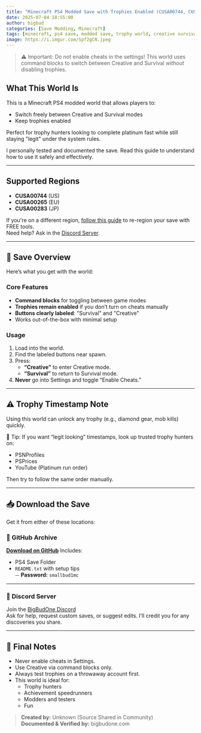 ```yaml
---
title: "Minecraft PS4 Modded Save with Trophies Enabled (CUSA00744, CUSA00265, CUSA00283)"
date: 2025-07-04 18:55:00
author: bigbud
categories: [Save Modding, Minecraft]
tags: [minecraft, ps4 save, modded save, trophy world, creative survival, starter save, CUSA00744, CUSA00265, CUSA00283]
image: https://i.imgur.com/Spf2gCN.jpeg
---
```


> ⚠️ Important: Do not enable cheats in the settings! 
> This world uses command blocks to switch between Creative and Survival *without* disabling trophies.

## What This World Is

This is a Minecraft PS4 modded world that allows players to:

- Switch freely between Creative and Survival modes
- Keep trophies enabled

Perfect for trophy hunters looking to complete platinum fast while still staying "legit" under the system rules.

I personally tested and documented the save. Read this guide to understand how to use it safely and effectively.

---

## Supported Regions

- **CUSA00744** (US)
- **CUSA00265** (EU)
- **CUSA00283** (JP)

If you're on a different region, [follow this guide](https://bigbudone.com/posts/free-alternatives-to-save-wizard/) to re-region your save with FREE tools.  
Need help? Ask in the [Discord Server](https://discord.gg/EnAD7qUGc6).

---

## 🧾 Save Overview

Here’s what you get with the world:

### Core Features

- **Command blocks** for toggling between game modes
- **Trophies remain enabled** if you don’t turn on cheats manually
- **Buttons clearly labeled**: "Survival" and "Creative"
- Works out-of-the-box with minimal setup

### Usage

1. Load into the world.
2. Find the labeled buttons near spawn.
3. Press:
   - **“Creative”** to enter Creative mode.
   - **“Survival”** to return to Survival mode.
4. **Never** go into Settings and toggle “Enable Cheats.”

---

## ⚠️ Trophy Timestamp Note

Using this world can unlock any trophy (e.g., diamond gear, mob kills) quickly.

🧠 Tip: If you want “legit looking” timestamps, look up trusted trophy hunters on:

- PSNProfiles
- PSPrices
- YouTube (Platinum run order)

Then try to follow the same order manually.

---

## 📥 Download the Save

Get it from either of these locations:

### 💾 GitHub Archive

**[Download on GitHub](https://github.com/VisionTQ/save-archive/tree/main/Minecraft)**
Includes:
- PS4 Save Folder
- `README.txt` with setup tips  
⏤ **Password:** `smallbud1mc`

---

### 💬 Discord Server

Join the [BigBudOne Discord](https://discord.gg/EnAD7qUGc6)  
Ask for help, request custom saves, or suggest edits. I’ll credit you for any discoveries you share.

---

## 📌 Final Notes

- Never enable cheats in Settings.
- Use Creative via command blocks only.
- Always test trophies on a throwaway account first.
- This world is ideal for:
  - Trophy hunters
  - Achievement speedrunners
  - Modders and testers
  - Fun

> **Created by:** Unknown (Source Shared in Community)  
> **Documented & Verified by:** bigbudone.com
